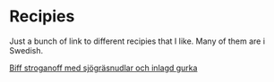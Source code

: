# Recipies

Just a bunch of link to different recipies that I like. Many of them are i Swedish.

[Biff stroganoff med sjögräsnudlar och inlagd gurka](https://www.tasteline.com/recept/biffstroganoff-med-sjograsnudlar-och-inlagd-gurka/)

